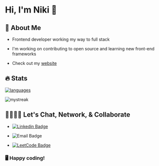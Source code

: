 # Hi, I'm Niki 👋

## 📖 About Me

- Frontend developer working my way to full stack

- I'm working on contributing to open source and learning new front-end frameworks

- Check out my [website](https://nrennercodes.com/)

## 🔥 Stats 

<a href=""> <img align="center" src="https://github-readme-stats-sigma-five.vercel.app/api/top-langs/?username=nrenner0211&theme=react&line_height=40" alt="languages"/> </a>

<img src="https://github-readme-streak-stats.herokuapp.com/?user=nrenner0211&theme=react" alt="mystreak"/>

## 🫱🏻‍🫲🏾 Let's Chat, Network, & Collaborate

- [![Linkedin Badge](https://img.shields.io/badge/nrenner0211-0077B5?style=for-the-badge&logo=linkedin&logoColor=white&link=https://www.linkedin.com/in/nicolette-renner/)](https://www.linkedin.com/in/nicolette-renner/)

- ![Email Badge](https://img.shields.io/badge/nrenner@nrennercodes.com-D14836?style=for-the-badge&logo=gmail&logoColor=white)

- [![LeetCode Badge](https://img.shields.io/badge/-LeetCode-FFA116?style=for-the-badge&logo=LeetCode&logoColor=black&link=https://www.leetcode.com/nrenner0211/)](https://www.leetcode.com/nrenner0211/)

### 🖥️ Happy coding!
